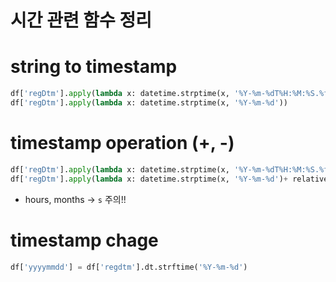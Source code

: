 # 시간 관련 함수 정리

# string to timestamp

```python
df['regDtm'].apply(lambda x: datetime.strptime(x, '%Y-%m-%dT%H:%M:%S.%f%z'))
df['regDtm'].apply(lambda x: datetime.strptime(x, '%Y-%m-%d'))
```

# timestamp **operation (+, -)**

```python
df['regDtm'].apply(lambda x: datetime.strptime(x, '%Y-%m-%dT%H:%M:%S.%f%z')+ relativedelta(hours = 9))
df['regDtm'].apply(lambda x: datetime.strptime(x, '%Y-%m-%d')+ relativedelta(months = 9))

```

- hours, months → `s` 주의!!

# timestamp chage
```python
df['yyyymmdd'] = df['regdtm'].dt.strftime('%Y-%m-%d')
```
